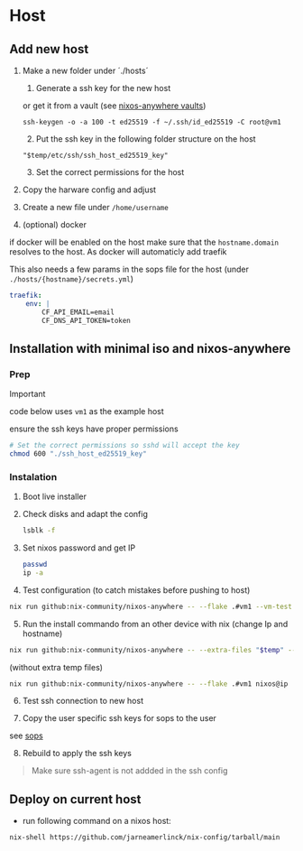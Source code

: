 # Host

## Add new host

1. Make a new folder under ´./hosts´

    1. Generate a ssh key for the new host

    or get it from a vault (see [nixos-anywhere vaults](https://nix-community.github.io/nixos-anywhere/howtos/secrets.html#example-decrypting-an-openssh-host-key-with-pass))

    `ssh-keygen -o -a 100 -t ed25519 -f ~/.ssh/id_ed25519 -C root@vm1`

    2. Put the ssh key in the following folder structure on the host

    `"$temp/etc/ssh/ssh_host_ed25519_key"`

    3. Set the correct permissions for the host

2. Copy the harware config and adjust

3. Create a new file under `/home/username`

4. (optional) docker

if docker will be enabled on the host make sure that the `hostname.domain` resolves to the host.
As docker will automaticly add traefik

This also needs a few params in the sops file for the host (under `./hosts/{hostname}/secrets.yml`)

```yml
traefik:
    env: |
        CF_API_EMAIL=email
        CF_DNS_API_TOKEN=token
```

## Installation with minimal iso and nixos-anywhere

### Prep

> [!IMPORTANT]
> code below uses `vm1` as the example host

ensure the ssh keys have proper permissions

```bash
# Set the correct permissions so sshd will accept the key
chmod 600 "./ssh_host_ed25519_key"
```

### Instalation

1. Boot live installer
2. Check disks and adapt the config

    ```bash
    lsblk -f
    ```

3. Set nixos password and get IP

    ```bash
    passwd
    ip -a 
    ```

4. Test configuration (to catch mistakes before pushing to host)

```bash
nix run github:nix-community/nixos-anywhere -- --flake .#vm1 --vm-test
```

5. Run the install commando from an other device with nix (change Ip and hostname)

```bash
nix run github:nix-community/nixos-anywhere -- --extra-files "$temp" --flake .#vm1 nixos@ip
```

(without extra temp files)

```bash
nix run github:nix-community/nixos-anywhere -- --flake .#vm1 nixos@ip
```

6. Test ssh connection to new host

7. Copy the user specific ssh keys for sops to the user

see [sops](./sops.md#new-device-user)

8. Rebuild to apply the ssh keys

> Make sure ssh-agent is not addded in the ssh config

## Deploy on current host

- run following command on a nixos host:

```bash
nix-shell https://github.com/jarneamerlinck/nix-config/tarball/main
```
